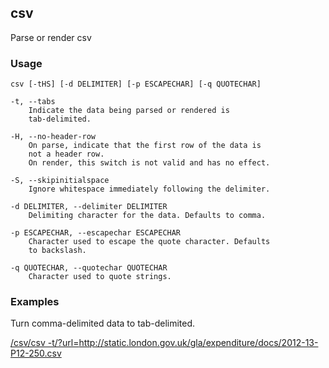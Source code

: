 ## csv

Parse or render csv

### Usage

    csv [-tHS] [-d DELIMITER] [-p ESCAPECHAR] [-q QUOTECHAR]

    -t, --tabs
        Indicate the data being parsed or rendered is
        tab-delimited.

    -H, --no-header-row
        On parse, indicate that the first row of the data is
        not a header row.
        On render, this switch is not valid and has no effect.

    -S, --skipinitialspace
        Ignore whitespace immediately following the delimiter.

    -d DELIMITER, --delimiter DELIMITER
        Delimiting character for the data. Defaults to comma.

    -p ESCAPECHAR, --escapechar ESCAPECHAR
        Character used to escape the quote character. Defaults
        to backslash.

    -q QUOTECHAR, --quotechar QUOTECHAR
        Character used to quote strings.

### Examples

Turn comma-delimited data to tab-delimited.

<a href="/csv/csv -t/?url=http://static.london.gov.uk/gla/expenditure/docs/2012-13-P12-250.csv">/csv/csv -t/?url=http://static.london.gov.uk/gla/expenditure/docs/2012-13-P12-250.csv</a>
